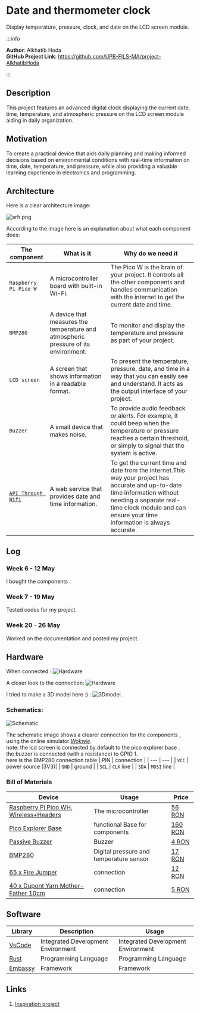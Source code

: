 
# Date and thermometer clock 
Display temperature, pressure, clock, and date on the LCD screen module.

:::info

**Author**: Alkhatib Hoda \
**GitHub Project Link**: https://github.com/UPB-FILS-MA/project-AlkhatibHoda

:::

## Description

This project features an advanced digital clock displaying the current date, time, temperature, and atmospheric pressure on the LCD screen module aiding in daily organization. 

## Motivation

To create a practical device that aids daily planning and making informed decisions based on environmental conditions with real-time information on time, date, temperature, and pressure, while also providing a valuable learning experience in electronics and programming.

## Architecture
Here is a clear architecture image:

![arh.png](./arh.png)

According to the image here is an explanation about what each component does:

| The component | What is it  | Why do we need it |
| --- | --- | --- |
| `Raspberry Pi Pico W` | A microcontroller board with built-in Wi-Fi. |  The Pico W is the brain of your project. It controls all the other components and handles communication with the internet to get the current date and time.|
| `BMP280` | A device that measures the temperature and atmospheric pressure of its environment. |To monitor and display the temperature and pressure as part of your project. |
| `LCD screen` | A screen that shows information in a readable format. | To present the temperature, pressure, date, and time in a way that you can easily see and understand. It acts as the output interface of your project.|
| `Buzzer` | A small device that makes noise. |To provide audio feedback or alerts. For example, it could beep when the temperature or pressure reaches a certain threshold, or simply to signal that the system is active.|
| [`API Through Wifi`]((http://worldtimeapi.org/api/timezone/Europe/Bucharest)) |A web service that provides date and time information. |To get the current time and date from the internet.This way your project has accurate and up-to-date time information without needing a separate real-time clock module and can ensure your time information is always accurate.|


## Log

<!-- write every week your progress here -->

### Week 6 - 12 May
I bought the components .

### Week 7 - 19 May
Tested codes for my project.

### Week 20 - 26 May
Worked on the documentation and posted my project.

## Hardware
When connected :
![Hardware](./hardW1.jpg)

A closer look to the connection:
![Hardware](./hardW2.jpg) 

 I tried to make a 3D model here :) :
![3Dmodel](./3D.png).

### Schematics:

![Schematic](./schem.jpg)

The schematic image shows a clearer connection for the components , using the online simulator [*Wokwie*](https://wokwi.com/).\
note: the lcd screen is connected by default to the pico explorer base .\
the buzzer is connected (with a resistance) to GPIO 1.\
here is the BMP280 connection table
| PIN | connection |
| --- | --- |
| `VCC` | power source (3V3)|
| `GND` | ground |
| `SCL` | 	`CLK` line |
| `SDA` | `MOSI` line |






### Bill of Materials

<!-- Fill out this table with all the hardware components that you might need.
The format is
| [Device](link://to/device) | This is used ... | [price](link://to/store) |
-->

| Device                                                                                                  | Usage               | Price                                                                                                                                                                                                                                                                                |
| ------------------------------------------------------------------------------------------------------- | ------------------- | ------------------------------------------------------------------------------------------------------------------------------------------------------------------------------------------------------------------------------------------------------------------------------------ |
| [Raspberry Pi Pico WH, Wireless+Headers](https://www.raspberrypi.com/documentation/microcontrollers/raspberry-pi-pico.html) | The microcontroller | [56 RON](https://ardushop.ro/ro/home/2819-raspberry-pi-pico-wh.html?search_query=pico&results=14) |
| [Pico Explorer Base](https://shop.pimoroni.com/products/pico-explorer-base?variant=32369514315859)                                                                   |functional Base for components | [160 RON](https://www.optimusdigital.ro/en/others/12148-pico-explorer-base.html) |
| [Passive Buzzer](https://projects.raspberrypi.org/en/projects/introduction-to-the-pico/9)                                                                                      | Buzzer              | [4 RON ](https://ardushop.ro/ro/electronica/194-buzzer.html?search_query=buzzer&results=16) |
| [BMP280](https://www.bosch-sensortec.com/media/boschsensortec/downloads/datasheets/bst-bmp280-ds001.pdf)                                                                                       | Digital pressure and temperature sensor     | [17 RON ](https://www.emag.ro/modul-senzor-de-presiune-atmosferica-bmp280-cl214/pd/DGKX6JBBM/) |
| [65 x Fire Jumper](https://www.digikey.com/en/htmldatasheets/production/5367683/0/0/1/20ul1015strbla250)                                                                                    | connection           | [12  RON](https://ardushop.ro/ro/electronica/28-65-x-jumper-wires.html?search_query=fir&results=286) |
| [40 x Dupont Yarn Mother-Father 10cm](https://www.digikey.com/en/htmldatasheets/production/5367683/0/0/1/20ul1015strbla250)                                                                 | connection           | [5 RON](https://ardushop.ro/ro/electronica/23-40-x-dupont-cables-female-male-10cm.html?search_query=fir&results=286) |
          

## Software

| Library                                  | Description                        | Usage                              |
| ---------------------------------------- | ---------------------------------- | ---------------------------------- |
| [VsCode](https://code.visualstudio.com/) | Integrated Development Environment | Integrated Development Environment |
| [Rust](https://www.rust-lang.org/)       | Programming Language               | Programming Language               |
| [Embassy](https://embassy.dev/)          | Framework                          | Framework                          |


## Links

<!-- Add a few links that inspired you and that you think you will use for your project -->

1. [Inspiration project](https://www.youtube.com/watch?v=gBofy7MMdIY)
